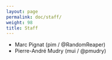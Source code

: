 ```yaml
---
layout: page
permalink: doc/staff/
weight: 98
title: Staff
---
```


* Marc Pignat (pim / @RandomReaper)
* Pierre-André Mudry (mui / @pmudry)
